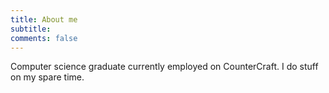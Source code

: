 ```yaml
---
title: About me
subtitle: 
comments: false
---
```


Computer science graduate currently employed on CounterCraft. I do stuff on my spare time.